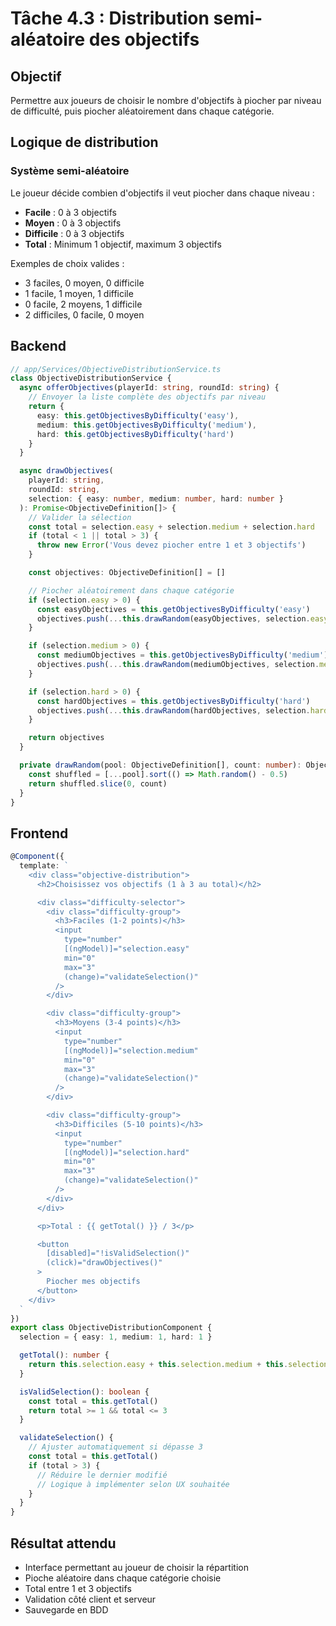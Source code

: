 # Tâche 4.3 : Distribution semi-aléatoire des objectifs

## Objectif
Permettre aux joueurs de choisir le nombre d'objectifs à piocher par niveau de difficulté, puis piocher aléatoirement dans chaque catégorie.

## Logique de distribution

### Système semi-aléatoire
Le joueur décide combien d'objectifs il veut piocher dans chaque niveau :
- **Facile** : 0 à 3 objectifs
- **Moyen** : 0 à 3 objectifs
- **Difficile** : 0 à 3 objectifs
- **Total** : Minimum 1 objectif, maximum 3 objectifs

Exemples de choix valides :
- 3 faciles, 0 moyen, 0 difficile
- 1 facile, 1 moyen, 1 difficile
- 0 facile, 2 moyens, 1 difficile
- 2 difficiles, 0 facile, 0 moyen

## Backend
```typescript
// app/Services/ObjectiveDistributionService.ts
class ObjectiveDistributionService {
  async offerObjectives(playerId: string, roundId: string) {
    // Envoyer la liste complète des objectifs par niveau
    return {
      easy: this.getObjectivesByDifficulty('easy'),
      medium: this.getObjectivesByDifficulty('medium'),
      hard: this.getObjectivesByDifficulty('hard')
    }
  }

  async drawObjectives(
    playerId: string,
    roundId: string,
    selection: { easy: number, medium: number, hard: number }
  ): Promise<ObjectiveDefinition[]> {
    // Valider la sélection
    const total = selection.easy + selection.medium + selection.hard
    if (total < 1 || total > 3) {
      throw new Error('Vous devez piocher entre 1 et 3 objectifs')
    }

    const objectives: ObjectiveDefinition[] = []

    // Piocher aléatoirement dans chaque catégorie
    if (selection.easy > 0) {
      const easyObjectives = this.getObjectivesByDifficulty('easy')
      objectives.push(...this.drawRandom(easyObjectives, selection.easy))
    }

    if (selection.medium > 0) {
      const mediumObjectives = this.getObjectivesByDifficulty('medium')
      objectives.push(...this.drawRandom(mediumObjectives, selection.medium))
    }

    if (selection.hard > 0) {
      const hardObjectives = this.getObjectivesByDifficulty('hard')
      objectives.push(...this.drawRandom(hardObjectives, selection.hard))
    }

    return objectives
  }

  private drawRandom(pool: ObjectiveDefinition[], count: number): ObjectiveDefinition[] {
    const shuffled = [...pool].sort(() => Math.random() - 0.5)
    return shuffled.slice(0, count)
  }
}
```

## Frontend
```typescript
@Component({
  template: `
    <div class="objective-distribution">
      <h2>Choisissez vos objectifs (1 à 3 au total)</h2>

      <div class="difficulty-selector">
        <div class="difficulty-group">
          <h3>Faciles (1-2 points)</h3>
          <input
            type="number"
            [(ngModel)]="selection.easy"
            min="0"
            max="3"
            (change)="validateSelection()"
          />
        </div>

        <div class="difficulty-group">
          <h3>Moyens (3-4 points)</h3>
          <input
            type="number"
            [(ngModel)]="selection.medium"
            min="0"
            max="3"
            (change)="validateSelection()"
          />
        </div>

        <div class="difficulty-group">
          <h3>Difficiles (5-10 points)</h3>
          <input
            type="number"
            [(ngModel)]="selection.hard"
            min="0"
            max="3"
            (change)="validateSelection()"
          />
        </div>
      </div>

      <p>Total : {{ getTotal() }} / 3</p>

      <button
        [disabled]="!isValidSelection()"
        (click)="drawObjectives()"
      >
        Piocher mes objectifs
      </button>
    </div>
  `
})
export class ObjectiveDistributionComponent {
  selection = { easy: 1, medium: 1, hard: 1 }

  getTotal(): number {
    return this.selection.easy + this.selection.medium + this.selection.hard
  }

  isValidSelection(): boolean {
    const total = this.getTotal()
    return total >= 1 && total <= 3
  }

  validateSelection() {
    // Ajuster automatiquement si dépasse 3
    const total = this.getTotal()
    if (total > 3) {
      // Réduire le dernier modifié
      // Logique à implémenter selon UX souhaitée
    }
  }
}
```

## Résultat attendu
- Interface permettant au joueur de choisir la répartition
- Pioche aléatoire dans chaque catégorie choisie
- Total entre 1 et 3 objectifs
- Validation côté client et serveur
- Sauvegarde en BDD

